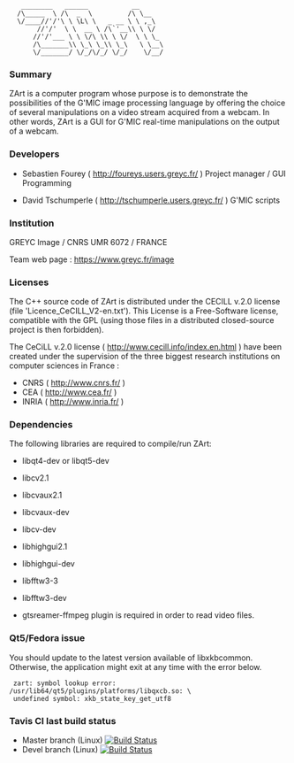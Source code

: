 ```
   ________   ______           __
  /\_____  \ /\  _  \         /\ \__
  \/____//'/'\ \ \L\ \   _ __ \ \ ,_\
       //'/'  \ \  __ \ /\`'__\\ \ \/
      //'/'___ \ \ \/\ \\ \ \/  \ \ \_
      /\_______\\ \_\ \_\\ \_\   \ \__\
      \/_______/ \/_/\/_/ \/_/    \/__/

```

### Summary


ZArt is a computer program whose purpose is to demonstrate the possibilities of
the G'MIC image processing language by offering the choice of several
manipulations on a video stream acquired from a webcam. In other words, ZArt is
a GUI for G'MIC real-time manipulations on the output of a webcam.

### Developers

 * Sebastien Fourey ( http://foureys.users.greyc.fr/ )
   Project manager / GUI Programming

 * David Tschumperle ( http://tschumperle.users.greyc.fr/ )
   G'MIC scripts

### Institution

 GREYC Image / CNRS UMR 6072 / FRANCE

 Team web page : https://www.greyc.fr/image

### Licenses

 The C++ source code of ZArt is distributed under the CECILL v.2.0 license (file
 'Licence_CeCILL_V2-en.txt').  This License is a Free-Software license,
 compatible with the GPL (using those files in a distributed closed-source
 project is then forbidden).

 The CeCiLL v.2.0 license ( http://www.cecill.info/index.en.html ) have been
 created under the supervision of the three biggest research institutions on
 computer sciences in France :

   * CNRS  ( http://www.cnrs.fr/ )
   * CEA   ( http://www.cea.fr/ )
   * INRIA ( http://www.inria.fr/ )

### Dependencies

The following libraries are required to compile/run ZArt:

 * libqt4-dev or libqt5-dev
 * libcv2.1
 * libcvaux2.1
 * libcvaux-dev
 * libcv-dev
 * libhighgui2.1
 * libhighgui-dev
 * libfftw3-3
 * libfftw3-dev

 * gtsreamer-ffmpeg plugin is required in order to read video files.

### Qt5/Fedora issue

 You should update to the latest version available of libxkbcommon. Otherwise,
 the application might exit at any time with the error below.

```
 zart: symbol lookup error: /usr/lib64/qt5/plugins/platforms/libqxcb.so: \
 undefined symbol: xkb_state_key_get_utf8
```

### Tavis CI last build status

 * Master branch (Linux) [![Build Status](https://api.travis-ci.org/c-koi/zart.svg?branch=master)](https://travis-ci.org/c-koi/zart)
 * Devel branch (Linux) [![Build Status](https://api.travis-ci.org/c-koi/zart.svg?branch=devel)](https://travis-ci.org/c-koi/zart)

